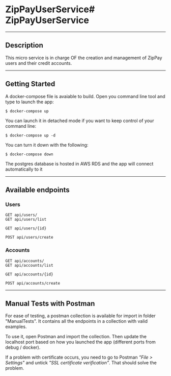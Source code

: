 # ZipPayUserService# ZipPayUserService
----
## Description

This micro service is in charge OF the creation and management of ZipPay users and their credit accounts.

----
## Getting Started

A docker-compose file is avaiable to build. Open you command line tool and type to launch the app:

    $ docker-compose up

You can launch it in detached mode if you want to keep control of your command line:

    $ docker-compose up -d


You can turn it down with the following:

    $ docker-compose down


The postgres database is hosted in AWS RDS and the app will connect automatically to it

----
## Available endpoints
### Users 
    GET api/users/
    GET api/users/list

    GET api/users/{id}

    POST api/users/create

### Accounts
    GET api/accounts/
    GET api/accounts/list

    GET api/accounts/{id}

    POST api/accounts/create

----
## Manual Tests with Postman
For ease of testing, a postman collection is available for import in folder "ManualTests". It contains all the endpoints in a collection with valid examples. 

To use it, open Postman and import the collection. Then update the localhost port based on how you launched the app (different ports from debug / docker).

If a problem with certificate occurs, you need to go to Postman *"File > Settings"* and untick *"SSL certificate verification"*. That should solve the problem.